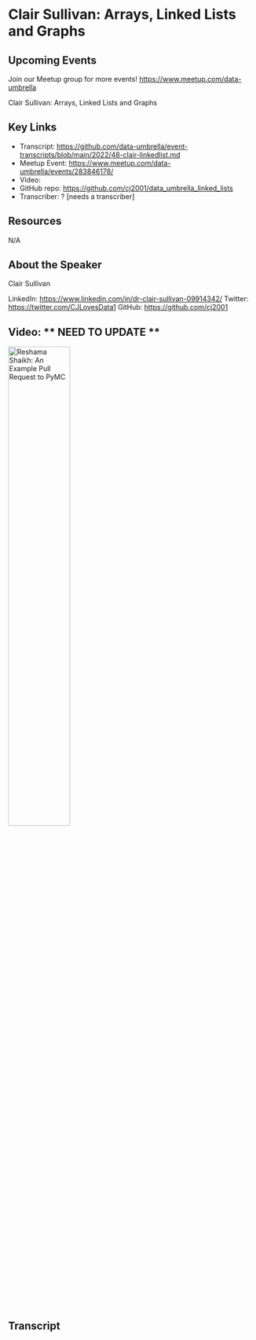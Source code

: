 # Clair Sullivan: Arrays, Linked Lists and Graphs

## Upcoming Events
Join our Meetup group for more events!
https://www.meetup.com/data-umbrella

Clair Sullivan: Arrays, Linked Lists and Graphs

## Key Links
- Transcript: https://github.com/data-umbrella/event-transcripts/blob/main/2022/48-clair-linkedlist.md
- Meetup Event: https://www.meetup.com/data-umbrella/events/283846178/
- Video: 
- GitHub repo: https://github.com/cj2001/data_umbrella_linked_lists 
- Transcriber:  ? [needs a transcriber]

## Resources
N/A

## About the Speaker
Clair Sullivan

LinkedIn: https://www.linkedin.com/in/dr-clair-sullivan-09914342/
Twitter: https://twitter.com/CJLovesData1
GitHub: https://github.com/cj2001

## Video:  ** NEED TO UPDATE **
<a href="http://www.youtube.com/watch?feature=player_embedded&v=NbmdFJsnuuo" target="_blank"><img src="http://img.youtube.com/vi/NbmdFJsnuuo/0.jpg"
alt="Reshama Shaikh: An Example Pull Request to PyMC" width="50%" /></a>


## Transcript
